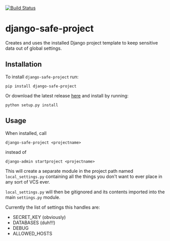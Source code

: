 [![Build Status](https://travis-ci.org/nocarryr/django-safe-project.svg?branch=master)](https://travis-ci.org/nocarryr/django-safe-project)

# django-safe-project
Creates and uses the installed Django project template to keep sensitive data out of global settings.

## Installation
To install `django-safe-project` run:
```
pip install django-safe-project
```
Or download the latest release [here](https://github.com/nocarryr/django-safe-project) and install by running:
```
python setup.py install
```

## Usage

When installed, call
```
django-safe-project <projectname>
```
instead of
```
django-admin startproject <projectname>
```

This will create a separate module in the project path named `local_settings.py` containing all the things you don't want to ever place in any sort of VCS ever.

`local_settings.py` will then be gitignored and its contents imported into the main `settings.py` module.

Currently the list of settings this handles are:

* SECRET_KEY (obviously)
* DATABASES (duh!!!)
* DEBUG
* ALLOWED_HOSTS
